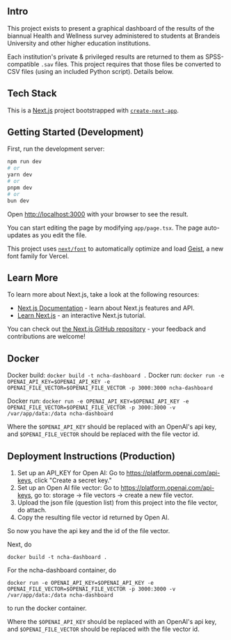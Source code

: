 ## Intro

This project exists to present a graphical dashboard of the results of the biannual Health and Wellness survey administered to students at Brandeis University and other higher education institutions.

Each institution's private & privileged results are returned to them as SPSS-compatible `.sav` files. This project requires that those files be converted to CSV files (using an included Python script). Details below.

## Tech Stack

This is a [Next.js](https://nextjs.org) project bootstrapped with [`create-next-app`](https://nextjs.org/docs/app/api-reference/cli/create-next-app).

## Getting Started (Development)

First, run the development server:

```bash
npm run dev
# or
yarn dev
# or
pnpm dev
# or
bun dev
```

Open [http://localhost:3000](http://localhost:3000) with your browser to see the result.

You can start editing the page by modifying `app/page.tsx`. The page auto-updates as you edit the file.

This project uses [`next/font`](https://nextjs.org/docs/app/building-your-application/optimizing/fonts) to automatically optimize and load [Geist](https://vercel.com/font), a new font family for Vercel.

## Learn More

To learn more about Next.js, take a look at the following resources:

- [Next.js Documentation](https://nextjs.org/docs) - learn about Next.js features and API.
- [Learn Next.js](https://nextjs.org/learn) - an interactive Next.js tutorial.

You can check out [the Next.js GitHub repository](https://github.com/vercel/next.js) - your feedback and contributions are welcome!

## Docker
Docker build: `docker build -t ncha-dashboard .`
Docker run: `docker run -e OPENAI_API_KEY=$OPENAI_API_KEY -e OPENAI_FILE_VECTOR=$OPENAI_FILE_VECTOR -p 3000:3000 ncha-dashboard`

Docker run: `docker run -e OPENAI_API_KEY=$OPENAI_API_KEY -e OPENAI_FILE_VECTOR=$OPENAI_FILE_VECTOR -p 3000:3000 -v /var/app/data:/data ncha-dashboard`

Where the `$OPENAI_API_KEY` should be replaced with an OpenAI's api key, and `$OPENAI_FILE_VECTOR` should be replaced with the file vector id.

## Deployment Instructions (Production)

1. Set up an API_KEY for Open AI: Go to https://platform.openai.com/api-keys, click "Create a secret key."
2. Set up an Open AI file vector: Go to https://platform.openai.com/api-keys, go to: storage -> file vectors -> create a new file vector.
3. Upload the json file (question list) from this project into the file vector, do attach.
4. Copy the resulting file vector id returned by Open AI.

So now you have the api key and the id of the file vector.

Next, do 
```
docker build -t ncha-dashboard .
```

For the ncha-dashboard container, do
```
docker run -e OPENAI_API_KEY=$OPENAI_API_KEY -e OPENAI_FILE_VECTOR=$OPENAI_FILE_VECTOR -p 3000:3000 -v /var/app/data:/data ncha-dashboard
```
to run the docker container.

Where the `$OPENAI_API_KEY` should be replaced with an OpenAI's api key, and `$OPENAI_FILE_VECTOR` should be replaced with the file vector id.

